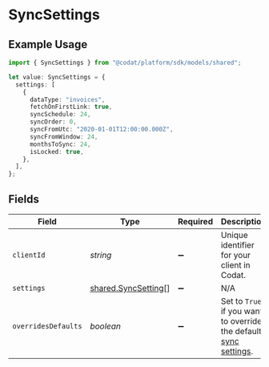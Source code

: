 # SyncSettings

## Example Usage

```typescript
import { SyncSettings } from "@codat/platform/sdk/models/shared";

let value: SyncSettings = {
  settings: [
    {
      dataType: "invoices",
      fetchOnFirstLink: true,
      syncSchedule: 24,
      syncOrder: 0,
      syncFromUtc: "2020-01-01T12:00:00.000Z",
      syncFromWindow: 24,
      monthsToSync: 24,
      isLocked: true,
    },
  ],
};
```

## Fields

| Field                                                                                                                           | Type                                                                                                                            | Required                                                                                                                        | Description                                                                                                                     |
| ------------------------------------------------------------------------------------------------------------------------------- | ------------------------------------------------------------------------------------------------------------------------------- | ------------------------------------------------------------------------------------------------------------------------------- | ------------------------------------------------------------------------------------------------------------------------------- |
| `clientId`                                                                                                                      | *string*                                                                                                                        | :heavy_minus_sign:                                                                                                              | Unique identifier for your client in Codat.                                                                                     |
| `settings`                                                                                                                      | [shared.SyncSetting](../../../sdk/models/shared/syncsetting.md)[]                                                               | :heavy_minus_sign:                                                                                                              | N/A                                                                                                                             |
| `overridesDefaults`                                                                                                             | *boolean*                                                                                                                       | :heavy_minus_sign:                                                                                                              | Set to `True` if you want to override the default [sync settings](https://docs.codat.io/knowledge-base/advanced-sync-settings). |